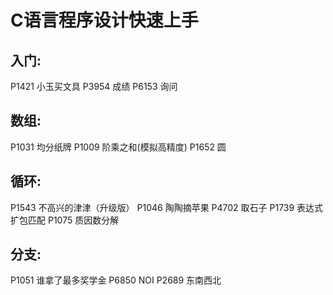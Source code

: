 # C语言程序设计快速上手

## 入门:
P1421 小玉买文具
P3954 成绩
P6153 询问

## 数组:
P1031 均分纸牌
P1009 阶乘之和(模拟高精度)
P1652 圆

## 循环:
P1543 不高兴的津津（升级版）
P1046 陶陶摘苹果
P4702 取石子
P1739 表达式扩包匹配
P1075 质因数分解

## 分支:
P1051 谁拿了最多奖学金
P6850 NOI
P2689 东南西北
